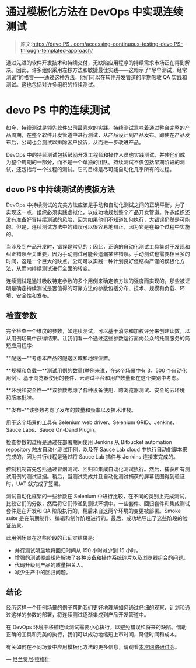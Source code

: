 # 通过模板化方法在 DevOps 中实现连续测试

> 原文:[https://devo PS . com/accessing-continuous-testing-devo PS-through-templated-approach/](https://devops.com/attaining-continuous-testing-devops-through-templated-approach/)

通过先进的软件开发技术和持续交付，无缺陷应用程序的持续需求市场正在得到解决。因此，许多组织采用左移方法和敏捷最佳实践——这暗示了“尽早测试，经常测试”的格言——通过这种方法，他们可以在软件开发管道的早期吸收 QA 实践和测试。这也包括对许多组织的持续测试。

# **devo PS 中的连续测试**

如今，持续测试是领先软件公司最喜欢的实践。持续测试意味着通过整合完整的产品周期，在整个软件开发管道中进行测试，从产品设计到产品发布。即使在产品发布后，公司也会测试以排除客户投诉，从而进一步改进产品。

DevOps 中的持续测试包括鼓励开发工程师和操作人员也实践测试，并使他们成为整个周期的一部分，而不是一个单独的团队。持续测试不仅包括早期阶段的测试，还包括每一个过程的测试。它的目标是尽可能自动化几乎所有的过程。

## **devo PS 中持续测试的模板方法**

DevOps 中持续测试的完美方法应该是手动和自动化测试之间的正确平衡，为了实现这一点，组织必须实践虚拟化，以成功地规划整个产品开发管道。许多组织还没有准备好冒持续测试的风险，因为如果他们不知道如何执行，大错误仍然是可能的。但是，连续测试方法中的错误可以很容易地纠正，因为它是在每个过程中实施的。

当涉及到产品开发时，错误是常见的；因此，正确的自动化测试工具集对于发现和纠正错误至关重要，因为手动测试可能会遗漏某些错误。手动测试也需要相当多的时间，这是一个巨大的缺点。公司可以实践一种计划良好但结构严谨的模板化方法，从而向持续测试进行全面的转变。

连续测试是通过吸收特定参数的多个用例来确定该方法的强度而实现的。那些被证明是确定持续测试是否值得的可靠方法的参数包括分布、技术、规模和负载、环境、安全性和发布。

## **检查参数**

完全检查一个维度的参数，如连续测试，可以基于消除和加权评分来创建读数，以从用例场景中获得结果。让我们看一个通过这些参数运行面向公众的托管服务的简短应用程序:

**配送—**考虑本产品的配送区域和地理位置。

**规模和负载—**测试用例的数量(举例来说，在这个场景中有 3，500 个自动化用例)、基于浏览器使用的套件、云测试平台和用户数量都在这个类别中考虑。

**环境和安全性—**该参数考虑了各种设备使用、跨浏览器测试、安全的云环境和版本批准。

**发布–**该参数考虑了发布的数量和频率以及技术堆栈。

用于这个场景的工具有 Selenium web driver、Selenium GRID、Jenkins、Sauce Labs、Sauce On-Dand Plugin。

检查参数的过程是通过在部署期间使用 Jenkins 从 Bitbucket automation repository 触发自动化测试用例，以及在 Sauce Lab cloud 中执行自动化脚本来完成的，因为并行线程是通过将 Sauce Lab 插件与 Jenkins 连接来完成的。

控制机制首先包括通过冒烟测试、回归和集成自动化测试执行。然后，捕获所有测试用例的测试证据。稍后，当测试完成并且自动化测试捕获的屏幕截图得到验证时，UAT 就完成了签署。

测试自动化框架的一些参数在 Selenium 中进行比较，在不同的类别上完成测试，比较它们的分数，然后将它们传递到测试环境中。一些套件、回归套件和集成测试套件是在开发和 QA 阶段执行的，稍后来自这两个环境的变更被部署。Smoke suite 是在前期制作、编辑和制作阶段进行的。最后，成功地导出了这些阶段的验证结果。

此用例场景在这些阶段的已证实结果是:

*   并行测试明显地将回归时间从 150 小时减少到 15 小时。
*   增强的测试覆盖矩阵解决了各种设备和操作系统碎片以及浏览器组合的问题。
*   代码升级到产品的质量把关人。
*   减少生产中的回归问题。

## **结论**

经历这样一个用例场景的例子帮助我们更好地理解如何通过仔细的观察、计划和通过这样的参数的部署，将连续测试逐渐集成到产品开发管道中。

在 DevOps 环境中移植连续测试需要小心执行，以避免错误和将来的缺陷。借助正确的工具和完美的执行，我们可以成功地缩短上市时间，降低时间和成本。

有关如何在不同场景中应用模板化方法的更多信息，请观看[本次网络研讨会](https://ter.li/frxp2b)。

— [尼兰贾尼·拉梅什](https://devops.com/author/niranjani-ramesh/)